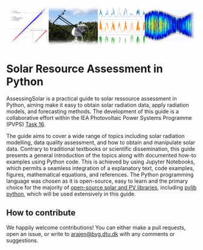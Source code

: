![Cover photo](graphics/cover_photo_shaded.png)
# Solar Resource Assessment in Python

AssessingSolar is a practical guide to solar ressource assessment in Python, aiming make it easy to obtain solar radiation data, apply radiation models, and forecasting methods. The development of this guide is a collaborative effort within the IEA Photovoltaic Power Systems Programme (PVPS) [Task 16](https://www.iea-pvps.org/research-tasks/solar-resource-for-high-penetration-and-large-scale-applications/contacts_t16/).

The guide aims to cover a wide range of topics including solar radiation modelling, data quality assessment, and how to obtain and manipulate solar data. Contrary to traditional textbooks or scientific dissemination, this guide presents a general introduction of the topics along with documented how-to examples using Python code. This is achieved by using Jupyter Notebooks, which permits a seamless integration of a explanatory text, code examples, figures, mathematical equations, and references. The Python programming language was chosen as it is open-source, easy to learn and the primary choice for the majority of [open-source solar and PV libraries](https://openpvtools.readthedocs.io), including [pvlib python](https://pvlib-python.readthedocs.io/en/stable/), which will be used extensively in this guide.


## How to contribute
We happily welcome contributions! You can either make a pull requests, open an issue, or write to arajen@byg.dtu.dk with any comments or suggestions.
